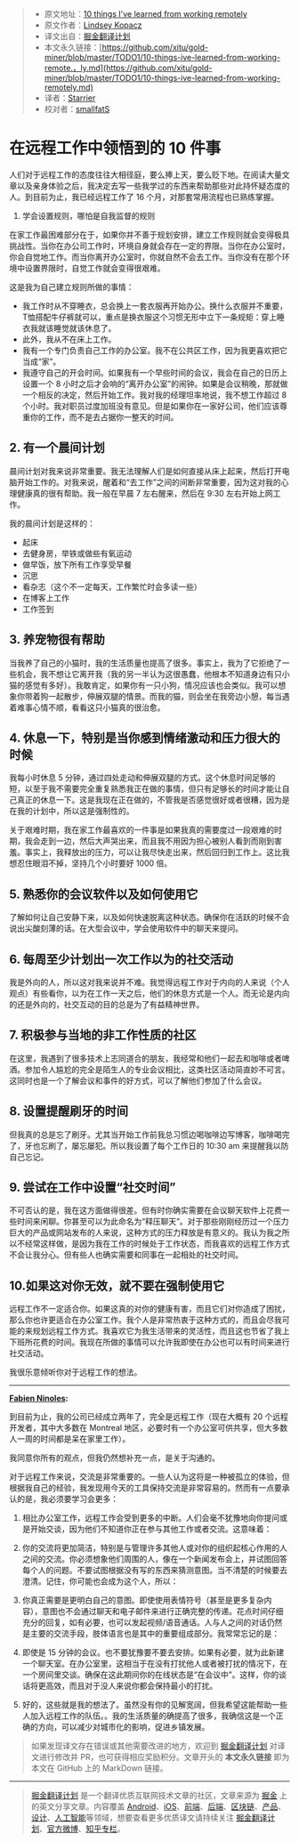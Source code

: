 > * 原文地址：[10 things I've learned from working remotely](https://dev.to/lkopacz/10-things-ive-learned-from-working-remotely-240h)
> * 原文作者：[Lindsey Kopacz](https://dev.to/lkopacz)
> * 译文出自：[掘金翻译计划](https://github.com/xitu/gold-miner)
> * 本文永久链接：[https://github.com/xitu/gold-miner/blob/master/TODO1/10-things-ive-learned-from-working-remote.，ly.md](https://github.com/xitu/gold-miner/blob/master/TODO1/10-things-ive-learned-from-working-remotely.md)
> * 译者：[Starrier](https://github.com/Starriers)
> * 校对者：[smallfatS](https://github.com/smallfatS)

# 在远程工作中领悟到的 10 件事

人们对于远程工作的态度往往大相径庭，要么捧上天，要么贬下地。在阅读大量文章以及亲身体验之后，我决定去写一些我学过的东西来帮助那些对此持怀疑态度的人。到目前为止，我已经远程工作了 16 个月，对那套常用流程也已熟练掌握。

1. 学会设置规则，哪怕是自我监督的规则

在家工作最困难部分在于，如果你并不善于规划安排，建立工作规则就会变得极具挑战性。当你在办公司工作时，环境自身就会存在一定的界限。当你在办公室时，你会自觉地工作。而当你离开办公室时，你就自然不会去工作。当你没有在那个环境中设置界限时，自觉工作就会变得很艰难。

这是我为自己建立规则所做的事情：

- 我工作时从不穿睡衣，总会换上一套衣服再开始办公。换什么衣服并不重要，T恤搭配牛仔裤就可以，重点是换衣服这个习惯无形中立下一条规矩：穿上睡衣我就该睡觉就该休息了。
- 此外，我从不在床上工作。
- 我有一个专门负责自己工作的办公室。我不在公共区工作，因为我更喜欢把它当成“家”。
- 我遵守自己的开会时间。如果我有一个早些时间的会议，我会在自己的日历上设置一个 8 小时之后才会响的“离开办公室”的闹钟。如果是会议稍晚，那就做一个相反的决定，然后开始工作。我对我的经理坦率地说，我不想工作超过 8 个小时。我对职员过度加班没有意见。但是如果你在一家好公司，他们应该尊重你的工作，而不是去占据你一整天的时间。

## 2. 有一个晨间计划

晨间计划对我来说非常重要。我无法理解人们是如何直接从床上起来，然后打开电脑开始工作的。对我来说，醒着和“去工作”之间的间断非常重要，因为这对我的心理健康真的很有帮助。我一般在早晨 7 左右醒来，然后在 9:30 左右开始上网工作。

我的晨间计划是这样的：

- 起床  
- 去健身房，举铁或做些有氧运动
- 做早饭，放下所有工作享受早餐  
- 沉思  
- 看杂志（这个不一定每天，工作繁忙时会多读一些）
- 在博客上工作  
- 工作签到

## 3. 养宠物很有帮助

当我养了自己的小猫时，我的生活质量也提高了很多。事实上，我为了它拒绝了一些机会，我不想让它离开我（我的另一半认为这很愚蠢，他根本不知道身边有只小猫的感觉有多好）。我敢肯定，如果你有一只小狗，情况应该也会类似。我可以想象你带着狗一起散步，伸展双腿的情景。而我的猫，则会坐在我旁边小憩，每当遇着难事心情不顺，看看这只小猫真的很治愈。

## 4. 休息一下，特别是当你感到情绪激动和压力很大的时候

我每小时休息 5 分钟，通过四处走动和伸展双腿的方式。这个休息时间足够的短，以至于我不需要完全重复熟悉我正在做的事情，但只有足够长的时间才能让自己真正的休息一下。这是我现在正在做的，不管我是否感觉很好或者很糟，因为是在我的计划中，所以这是强制性的。

关于艰难时期，我在家工作最喜欢的一件事是如果我真的需要度过一段艰难的时期，我会走到一边，然后大声哭出来，而且我不用因为担心被别人看到而刚到害羞。事实上，我释放出的压力，可以让我尽快走出来，然后回归到工作上。这比我想忍住眼泪不掉，坚持几个小时要好 1000 倍。

## 5. 熟悉你的会议软件以及如何使用它

了解如何让自己安静下来，以及如何快速脱离这种状态。确保你在活跃的时候不会说出尖酸刻薄的话。在大型会议中，学会使用软件中的聊天来提问。

## 6. 每周至少计划出一次工作以为的社交活动

我是外向的人，所以这对我来说并不难。我觉得远程工作对于内向的人来说（个人观点）有些看你，以为在工作一天之后，他们的休息方式是一个人。而无论是内向的还是外向的，社交互动的目的总是为了有益精神世界。

## 7. 积极参与当地的非工作性质的社区

在这里，我遇到了很多技术上志同道合的朋友，我经常和他们一起去和咖啡或者啤酒。参加令人尴尬的完全是陌生人的专业会议相比，这类社区活动简直妙不可言。这同时也是一个了解会议和事件的好方式，可以了解他们参加了什么会议。

## 8. 设置提醒刷牙的时间

但我真的总是忘了刷牙。尤其当开始工作前我总习惯边喝咖啡边写博客，咖啡喝完了，牙也忘刷了，屡忘屡犯。所以我设置了每个工作日的 10:30 am 来提醒我以防自己忘记。

## 9. 尝试在工作中设置“社交时间”

不可否认的是，我在这方面做得很差。但有时你确实需要在会议聊天软件上花费一些时间来闲聊。你甚至可以为此命名为“释压聊天”。对于那些刚刚经历过一个压力巨大的产品或网站发布的人来说，这种方式的压力释放是有意义的。我认为我之所以不经常这样做，是因为我在工作的时候处于工作状态，而我喜欢的远程工作方式不会让我分心。但有些人也确实需要和同事在一起相处的社交时间。

## 10.如果这对你无效，就不要在强制使用它

远程工作不一定适合你。如果这真的对你的健康有害，而且它们对你造成了困扰，那么你也许更适合在办公室工作。我个人是非常热衷于这种方式的，而且会尽我可能的来规划远程工作方式。我喜欢它为我生活带来的灵活性，而且这也节省了我上下班所花费的时间。我现在所做的事情可以允许我即使在办公也可以有时间来进行社交活动。

我很乐意倾听你对于远程工作的想法。

---

**[Fabien Ninoles](https://dev.to/ninoles):**

到目前为止，我的公司已经成立两年了，完全是远程工作（现在大概有 20 个远程开发者，其中大多数在 Montreal 地区，必要时有一个办公室可供共享，但大多数人一周的时间都是呆在家里工作）。

我同意你所有的观点，但我仍然想补充一点，是关于沟通的。

对于远程工作来说，交流是非常重要的。一些人认为这将是一种被孤立的体验，但根据我自己的经验，我发现用今天的工具保持交流是非常容易的。然而有一点要承认的是，我必须要学习会更多：

1. 相比办公室工作，远程工作会受到更多的中断。人们会毫不犹豫地向你提问或是开始交谈，因为他们不知道你正在参与其他工作或者交流。这意味着：

2. 你的交流将更加简洁，特别是与管理许多其他人或对你的组织起核心作用的人之间的交流。你必须想象他们周围的人，像在一个新闻发布会上，并试图回答每个人的问题。不要试图根据没有写的东西来猜测意图。当不清楚的时候要去澄清。记住，你可能也会成为这个人，所以：

3. 你真正需要是更明白自己的意图。即使使用表情符号（甚至是更多复杂内容），意图也不会通过聊天和电子邮件来进行正确完整的传递。花点时间仔细充分的回复，如有必要，也可以发起视频/语音通话。人与人之间的对话仍然是主要的交流手段，肢体语言也是其中的重要组成部分。我常常忘记的是：

4. 即使是 15 分钟的会议。也不要犹豫要不要去安排。如果有必要，就为此新建一个聊天室。在办公室里，这相当于在没有打扰他人或者被打扰的情况下，在一个房间里交谈。确保在这此期间你的在线状态是“在会议中”。这样，你的谈话将更高效，而且对于没人来说你都会保持最小的打扰。

5. 好的，这些就是我的想法了。虽然没有你的见解宽阔，但我希望这能帮助一些人加入远程工作的队伍。。我的生活质量的确提高了很多，我确信这是一个正确的方向，可以减少对城市化的影响，促进乡镇发展。

> 如果发现译文存在错误或其他需要改进的地方，欢迎到 [掘金翻译计划](https://github.com/xitu/gold-miner) 对译文进行修改并 PR，也可获得相应奖励积分。文章开头的 **本文永久链接** 即为本文在 GitHub 上的 MarkDown 链接。


---

> [掘金翻译计划](https://github.com/xitu/gold-miner) 是一个翻译优质互联网技术文章的社区，文章来源为 [掘金](https://juejin.im) 上的英文分享文章。内容覆盖 [Android](https://github.com/xitu/gold-miner#android)、[iOS](https://github.com/xitu/gold-miner#ios)、[前端](https://github.com/xitu/gold-miner#前端)、[后端](https://github.com/xitu/gold-miner#后端)、[区块链](https://github.com/xitu/gold-miner#区块链)、[产品](https://github.com/xitu/gold-miner#产品)、[设计](https://github.com/xitu/gold-miner#设计)、[人工智能](https://github.com/xitu/gold-miner#人工智能)等领域，想要查看更多优质译文请持续关注 [掘金翻译计划](https://github.com/xitu/gold-miner)、[官方微博](http://weibo.com/juejinfanyi)、[知乎专栏](https://zhuanlan.zhihu.com/juejinfanyi)。
